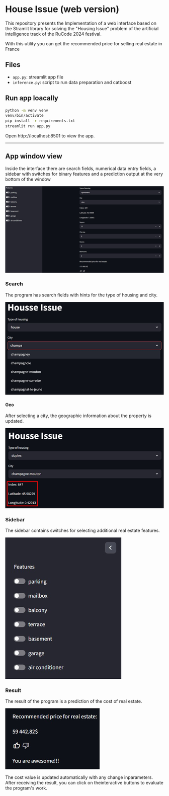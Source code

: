 # House Issue (web version)

This repository presents the Implementation of a web interface based on the Stramlit library for solving the "Housing Issue" problem of the artificial intelligence track of the RuCode 2024 festival.

With this utility you can get the recommended price for selling real estate in France

## Files
* `app.py`: streamlit app file
* `inference.py`: script to run data preparation and catboost

## Run app loacally
```cmd
python -m venv venv
venv/bin/activate
pip install -r requirements.txt
streamlit run app.py
```
Open http://localhost:8501 to view the app.

---

## App window view
Inside the interface there are search fields, numerical data entry fields, a sidebar with switches for binary features and a prediction output at the very bottom of the window

![Full window](img/full.jpg)

### Search
The program has search fields with hints for the type of housing and city.

![Search](img/search.jpg)

#### Geo
After selecting a city, the geographic information about the property is updated.

![Geo](img/geo.jpg)

### Sidebar
The sidebar contains switches for selecting additional real estate features.

![Side](img/sidebar.jpg)

### Result
The result of the program is a prediction of the cost of real estate.

![Res](img/pred.jpg)

The cost value is updated automatically with any change inparameters. After receiving the result, you can click on theinteractive buttons to evaluate the program's work.
